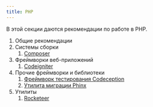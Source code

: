```yaml
---
title: PHP
---
```


В этой секции даются рекомендации по работе в PHP.

1. Общие рекомендации
2. Системы сборки
    1. [Composer](composer)
2. Фреймворки веб-приложений
    1. [Codeigniter](codeigniter)
3. Прочие фреймворки и библиотеки
    1. [Фреймворк тестирования Codeception](codeception)
    2. [Утилита миграции Phinx](phinx)
4. Утилиты
    1. [Rocketeer](rocketeer)